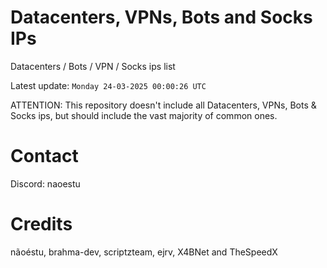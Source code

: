 # Datacenters, VPNs, Bots and Socks IPs
 
Datacenters / Bots / VPN / Socks ips list

Latest update: `Monday 24-03-2025 00:00:26 UTC` 

ATTENTION: This repository doesn't include all Datacenters, VPNs, Bots & Socks ips, 
but should include the vast majority of common ones.

# Contact
Discord: naoestu

# Credits
nãoéstu, brahma-dev, scriptzteam, ejrv, X4BNet and TheSpeedX
